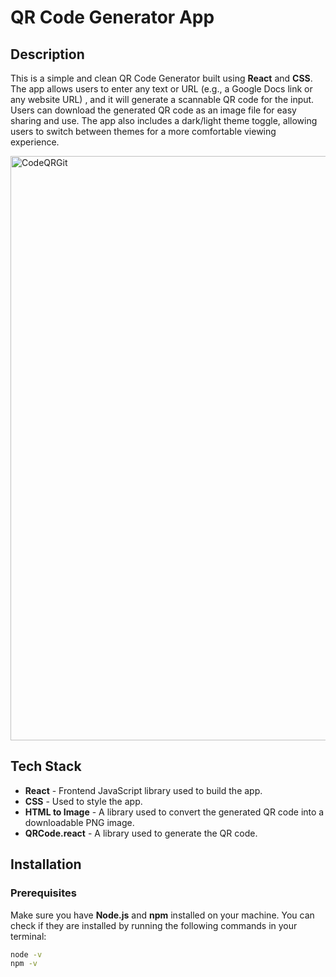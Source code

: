 # QR Code Generator App

## Description

This is a simple and clean QR Code Generator built using **React** and **CSS**. The app allows users to enter any text or URL (e.g., a Google Docs link or any website URL) , and it will generate a scannable QR code for the input.  Users can download the generated QR code as an image file for easy sharing and use. The app also includes a dark/light theme toggle, allowing users to switch between themes for a more comfortable viewing experience.

<img width="935" alt="CodeQRGit" src="https://github.com/user-attachments/assets/0dd56588-4b2c-4ce9-91e1-6ed06d748f69" />

## Tech Stack

- **React** - Frontend JavaScript library used to build the app.
- **CSS** - Used to style the app.
- **HTML to Image** - A library used to convert the generated QR code into a downloadable PNG image.
- **QRCode.react** - A library used to generate the QR code.

## Installation

### Prerequisites
Make sure you have **Node.js** and **npm** installed on your machine. You can check if they are installed by running the following commands in your terminal:

```bash
node -v
npm -v


